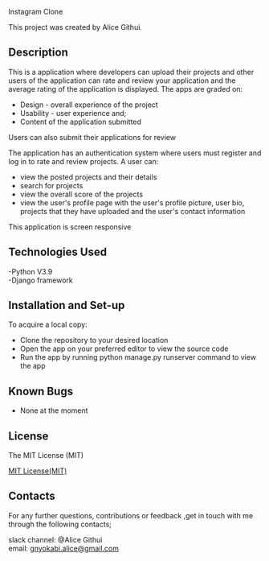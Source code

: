 Instagram Clone

This project was created by Alice Githui.

## Description
This is a application where developers can upload their projects and other users of the application can rate and review your application and the average rating of the application is displayed. The apps are graded on:
- Design - overall experience of the project
- Usability - user experience and;
- Content of the application submitted

Users can also submit their applications for review 

The application has an authentication system where users must register and log in to rate and review projects. 
A user can:
- view the posted projects and their details
- search for projects 
- view the overall score of the projects
- view the user's profile page with the user's profile picture, user bio, projects that they have uploaded and the user's contact information

This application is screen responsive

## Technologies Used

-Python V3.9 
<br>
-Django framework

## Installation and Set-up

To acquire a local copy:

- Clone the repository to your desired location
- Open the app on your preferred editor to view the source code
- Run the app by running python manage.py runserver command to view the app

## Known Bugs
- None at the moment


## License

The MIT License (MIT)

<a href = "https://www.mit.edu/~amini/LICENSE.md">MIT License(MIT)</a>

## Contacts

For any further questions, contributions or feedback ,get in touch with me through the following contacts;

slack channel: @Alice Githui
<br>
email: gnyokabi.alice@gmail.com
